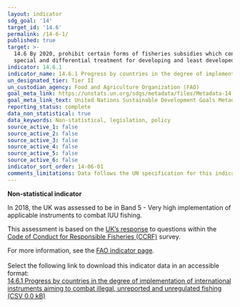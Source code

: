 ```yaml
---
layout: indicator
sdg_goal: '14'
target_id: '14.6'
permalink: /14-6-1/
published: true
target: >-
  14.6 By 2020, prohibit certain forms of fisheries subsidies which contribute to overcapacity and overfishing, eliminate subsidies that contribute to illegal, unreported and unregulated fishing and refrain from introducing new such subsidies, recognizing that appropriate and effective
  special and differential treatment for developing and least developed countries should be an integral part of the World Trade Organization fisheries subsidies negotiation[c]
indicator: 14.6.1
indicator_name: 14.6.1 Progress by countries in the degree of implementation of international instruments aiming to combat illegal, unreported and unregulated fishing
un_designated_tier: Tier II
un_custodian_agency: Food and Agriculture Organization (FAO)
goal_meta_link: https://unstats.un.org/sdgs/metadata/files/Metadata-14-06-01.pdf
goal_meta_link_text: United Nations Sustainable Development Goals Metadata (PDF 4.0 MB)
reporting_status: complete
data_non_statistical: true
data_keywords: Non-statistical, legislation, policy
source_active_1: false
source_active_2: false
source_active_3: false
source_active_4: false
source_active_5: false
source_active_6: false
indicator_sort_order: 14-06-01
comments_limitations: Data follows the UN specification for this indicator. 
---
```

**Non-statistical indicator**               

In 2018, the UK was assessed to be in Band 5 - Very high implementation of applicable instruments to combat IUU fishing.

This assessment is based on the [UK’s response](https://www.seafish.org/media/1685298/seafish_version_-_uk_fao_ccrf_aquaculture_questionnaire_2017_-_final.pdf) to questions within the [Code of Conduct for Responsible Fisheries (CCRF)](http://www.fao.org/3/a-v9878e.pdf) survey.

For more information, see the [FAO indicator page](http://www.fao.org/sustainable-development-goals/indicators/1461/en/).<br><br> Select the following link to download this indicator data in an accessible format:<br>[14.6.1 Progress by countries in the degree of implementation of international instruments aiming to combat illegal, unreported and unregulated fishing (CSV 0.0 kB)](https://sustainabledevelopment-uk.github.io/sdg-data/data/14-6-1.csv)